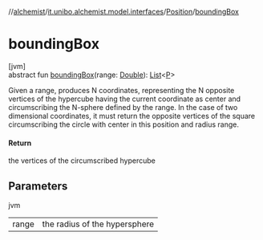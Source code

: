 //[alchemist](../../../index.md)/[it.unibo.alchemist.model.interfaces](../index.md)/[Position](index.md)/[boundingBox](bounding-box.md)

# boundingBox

[jvm]\
abstract fun [boundingBox](bounding-box.md)(range: [Double](https://kotlinlang.org/api/latest/jvm/stdlib/kotlin/-double/index.html)): [List](https://kotlinlang.org/api/latest/jvm/stdlib/kotlin.collections/-list/index.html)<[P](index.md)>

Given a range, produces N coordinates, representing the N opposite vertices of the hypercube having the current coordinate as center and circumscribing the N-sphere defined by the range. In the case of two dimensional coordinates, it must return the opposite vertices of the square circumscribing the circle with center in this position and radius range.

#### Return

the vertices of the circumscribed hypercube

## Parameters

jvm

| | |
|---|---|
| range | the radius of the hypersphere |
